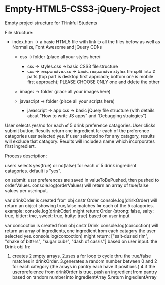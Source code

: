# Empty-HTML5-CSS3-jQuery-Project

Empty project structure for Thinkful Students

File structure:

- index.html -> a basic HTML5 file with link to all the files bellow as well as Normalize, Font Awesome and jQuery CDNs

    - css -> folder (place all your styles here)
        - css -> styles.css -> basic CSS3 file structure
        - css -> responsive.css -> basic responsive styles file split into 2 parts (top part is desktop first approach; bottom one is mobile first approach); PLEASE CHOOSE ONLY one and delete the other

    - images -> folder (place all your images here)

    - javascript -> folder (place all your scripts here)
        - javascript -> app.css -> basic jQuery file structure (with details about "How to write JS apps" and "Debugging strategies")


User selects yes/no for each of 5 drink preference catagories. User clicks submit button. Results return one ingredient for each of the
preference catagories user selected yes. If user selected no for any catagory, results will exclude that catagory. Results will include
a name which incorporates first ingredient.


Process description:

users selects yes(true) or no(false) for each of 5 drink ingredient catagories. default is "yes".

on submit: user preferences are saved in valueToBePushed, then pushed to orderValues. console.log(orderValues) will
return an array of true/false values per userinput.

var drinkOrder is created from obj cnstr Order. console.log(drinkOrder) will return an object showing true/false matches
for each of the 5 catagories. example: console.log(drinkOder) might return:
Order {strong: false, salty: true, bitter: true, sweet: true, fruity: true} based on user input

var concoction is created from obj cnstr Drink. console.log(concoction) will return an array of ingredients, one ingredient
from each catagory the user selected yes. console.log(concoction) might return:
["salt-dusted rim", "shake of bitters", "sugar cube", "dash of cassis"] based on user input.
the Drink obj fn:
  1. creates 2 empty arrays.
  2.uses a for loop to cycle thru the true/false matches in drinkOrder.
  3.generates a random number between 0 and 2 for each category (the arrays in pantry each have 3 positions )
  4.if the userpreference from drinkOrder is true, push an ingredient from pantry based on random number into ingredientArray
  5.return ingredientArray
